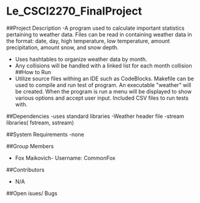 # Le_CSCI2270_FinalProject
##Project Description 
  -A program used to calculate important statistics pertaining to weather data. Files can be read in containing weather data in the format: date, day, high temperature, low temperature, amount precipitation, amount snow, and snow depth.
  - Uses hashtables to organize weather data by month.
  - Any collisions will be handled with a linked list for each month collision
##How to Run
  - Utilize source files withing an IDE such as CodeBlocks. Makefile can be used to compile and run test of program. An executable "weather" will be created. When the program is run a menu will be displayed to show various options and accept user input. Included CSV files to run tests with.

##Dependencies 
  -uses standard libraries 
  -Weather header file
  -stream libraries( fstream, sstream)

##System Requirements
  -none

##Group Members
  - Fox Maikovich- Username: CommonFox

##Contributors 
  - N/A

##Open isues/ Bugs
